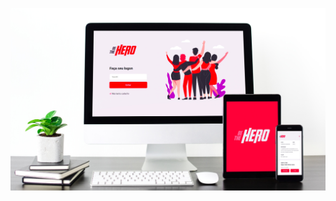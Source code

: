 ![Be the hero](https://github.com/rafaelkorz/be-the-hero/blob/master/mobile/assets/77836650-c1187680-7136-11ea-89a6-c4fba01cab86.jpg)
